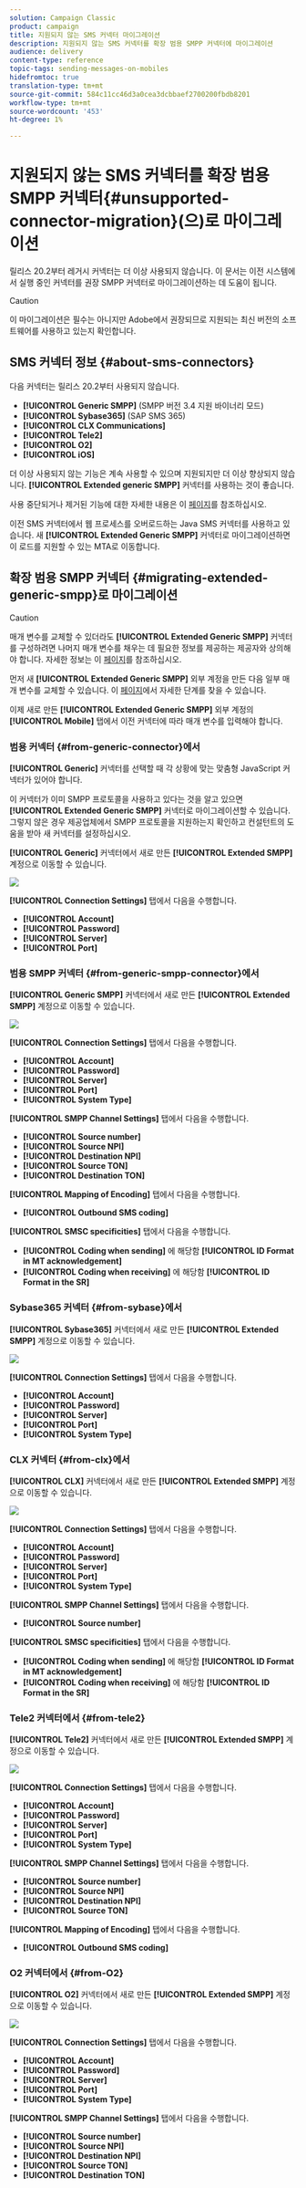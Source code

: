 ```yaml
---
solution: Campaign Classic
product: campaign
title: 지원되지 않는 SMS 커넥터 마이그레이션
description: 지원되지 않는 SMS 커넥터를 확장 범용 SMPP 커넥터에 마이그레이션
audience: delivery
content-type: reference
topic-tags: sending-messages-on-mobiles
hidefromtoc: true
translation-type: tm+mt
source-git-commit: 584c11cc46d3a0cea3dcbbaef2700200fbdb8201
workflow-type: tm+mt
source-wordcount: '453'
ht-degree: 1%

---
```



# 지원되지 않는 SMS 커넥터를 확장 범용 SMPP 커넥터{#unsupported-connector-migration}(으)로 마이그레이션

릴리스 20.2부터 레거시 커넥터는 더 이상 사용되지 않습니다. 이 문서는 이전 시스템에서 실행 중인 커넥터를 권장 SMPP 커넥터로 마이그레이션하는 데 도움이 됩니다.

>[!CAUTION]
>
>이 마이그레이션은 필수는 아니지만 Adobe에서 권장되므로 지원되는 최신 버전의 소프트웨어를 사용하고 있는지 확인합니다.

## SMS 커넥터 정보 {#about-sms-connectors}

다음 커넥터는 릴리스 20.2부터 사용되지 않습니다.

* **[!UICONTROL Generic SMPP]** (SMPP 버전 3.4 지원 바이너리 모드)
* **[!UICONTROL Sybase365]** (SAP SMS 365)
* **[!UICONTROL CLX Communications]**
* **[!UICONTROL Tele2]**
* **[!UICONTROL O2]**
* **[!UICONTROL iOS]**

더 이상 사용되지 않는 기능은 계속 사용할 수 있으며 지원되지만 더 이상 향상되지 않습니다. **[!UICONTROL Extended generic SMPP]** 커넥터를 사용하는 것이 좋습니다.

사용 중단되거나 제거된 기능에 대한 자세한 내용은 이 [페이지](../../rn/using/deprecated-features.md)를 참조하십시오.

이전 SMS 커넥터에서 웹 프로세스를 오버로드하는 Java SMS 커넥터를 사용하고 있습니다. 새 **[!UICONTROL Extended Generic SMPP]** 커넥터로 마이그레이션하면 이 로드를 지원할 수 있는 MTA로 이동합니다.

## 확장 범용 SMPP 커넥터 {#migrating-extended-generic-smpp}로 마이그레이션

>[!CAUTION]
>
>매개 변수를 교체할 수 있더라도 **[!UICONTROL Extended Generic SMPP]** 커넥터를 구성하려면 나머지 매개 변수를 채우는 데 필요한 정보를 제공하는 제공자와 상의해야 합니다. 자세한 정보는 이 [페이지](../../delivery/using/sms-protocol.md)를 참조하십시오.

먼저 새 **[!UICONTROL Extended Generic SMPP]** 외부 계정을 만든 다음 일부 매개 변수를 교체할 수 있습니다. 이 [페이지](../../delivery/using/sms-channel.md#creating-an-smpp-external-account)에서 자세한 단계를 찾을 수 있습니다.

이제 새로 만든 **[!UICONTROL Extended Generic SMPP]** 외부 계정의 **[!UICONTROL Mobile]** 탭에서 이전 커넥터에 따라 매개 변수를 입력해야 합니다.

### 범용 커넥터 {#from-generic-connector}에서

**[!UICONTROL Generic]** 커넥터를 선택할 때 각 상황에 맞는 맞춤형 JavaScript 커넥터가 있어야 합니다.

이 커넥터가 이미 SMPP 프로토콜을 사용하고 있다는 것을 알고 있으면 **[!UICONTROL Extended Generic SMPP]** 커넥터로 마이그레이션할 수 있습니다. 그렇지 않은 경우 제공업체에서 SMPP 프로토콜을 지원하는지 확인하고 컨설턴트의 도움을 받아 새 커넥터를 설정하십시오.

**[!UICONTROL Generic]** 커넥터에서 새로 만든 **[!UICONTROL Extended SMPP]** 계정으로 이동할 수 있습니다.

![](assets/smpp_generic.png)

**[!UICONTROL Connection Settings]** 탭에서 다음을 수행합니다.

* **[!UICONTROL Account]**
* **[!UICONTROL Password]**
* **[!UICONTROL Server]**
* **[!UICONTROL Port]**

### 범용 SMPP 커넥터 {#from-generic-smpp-connector}에서

**[!UICONTROL Generic SMPP]** 커넥터에서 새로 만든 **[!UICONTROL Extended SMPP]** 계정으로 이동할 수 있습니다.

![](assets/smpp_generic_2.png)

**[!UICONTROL Connection Settings]** 탭에서 다음을 수행합니다.

* **[!UICONTROL Account]**
* **[!UICONTROL Password]**
* **[!UICONTROL Server]**
* **[!UICONTROL Port]**
* **[!UICONTROL System Type]**

**[!UICONTROL SMPP Channel Settings]** 탭에서 다음을 수행합니다.

* **[!UICONTROL Source number]**
* **[!UICONTROL Source NPI]**
* **[!UICONTROL Destination NPI]**
* **[!UICONTROL Source TON]**
* **[!UICONTROL Destination TON]**

**[!UICONTROL Mapping of Encoding]** 탭에서 다음을 수행합니다.

* **[!UICONTROL Outbound SMS coding]**

**[!UICONTROL SMSC specificities]** 탭에서 다음을 수행합니다.

* **[!UICONTROL Coding when sending]** 에 해당함  **[!UICONTROL ID Format in MT acknowledgement]**
* **[!UICONTROL Coding when receiving]** 에 해당함  **[!UICONTROL ID Format in the SR]**

### Sybase365 커넥터 {#from-sybase}에서

**[!UICONTROL Sybase365]** 커넥터에서 새로 만든 **[!UICONTROL Extended SMPP]** 계정으로 이동할 수 있습니다.

![](assets/smpp_3.png)

**[!UICONTROL Connection Settings]** 탭에서 다음을 수행합니다.

* **[!UICONTROL Account]**
* **[!UICONTROL Password]**
* **[!UICONTROL Server]**
* **[!UICONTROL Port]**
* **[!UICONTROL System Type]**

### CLX 커넥터 {#from-clx}에서

**[!UICONTROL CLX]** 커넥터에서 새로 만든 **[!UICONTROL Extended SMPP]** 계정으로 이동할 수 있습니다.

![](assets/smpp_4.png)

**[!UICONTROL Connection Settings]** 탭에서 다음을 수행합니다.

* **[!UICONTROL Account]**
* **[!UICONTROL Password]**
* **[!UICONTROL Server]**
* **[!UICONTROL Port]**
* **[!UICONTROL System Type]**

**[!UICONTROL SMPP Channel Settings]** 탭에서 다음을 수행합니다.

* **[!UICONTROL Source number]**

**[!UICONTROL SMSC specificities]** 탭에서 다음을 수행합니다.

* **[!UICONTROL Coding when sending]** 에 해당함  **[!UICONTROL ID Format in MT acknowledgement]**
* **[!UICONTROL Coding when receiving]** 에 해당함  **[!UICONTROL ID Format in the SR]**

### Tele2 커넥터에서 {#from-tele2}

**[!UICONTROL Tele2]** 커넥터에서 새로 만든 **[!UICONTROL Extended SMPP]** 계정으로 이동할 수 있습니다.

![](assets/smpp_6.png)

**[!UICONTROL Connection Settings]** 탭에서 다음을 수행합니다.

* **[!UICONTROL Account]**
* **[!UICONTROL Password]**
* **[!UICONTROL Server]**
* **[!UICONTROL Port]**
* **[!UICONTROL System Type]**

**[!UICONTROL SMPP Channel Settings]** 탭에서 다음을 수행합니다.

* **[!UICONTROL Source number]**
* **[!UICONTROL Source NPI]**
* **[!UICONTROL Destination NPI]**
* **[!UICONTROL Source TON]**

**[!UICONTROL Mapping of Encoding]** 탭에서 다음을 수행합니다.

* **[!UICONTROL Outbound SMS coding]**

### O2 커넥터에서 {#from-O2}

**[!UICONTROL O2]** 커넥터에서 새로 만든 **[!UICONTROL Extended SMPP]** 계정으로 이동할 수 있습니다.

![](assets/smpp_5.png)

**[!UICONTROL Connection Settings]** 탭에서 다음을 수행합니다.

* **[!UICONTROL Account]**
* **[!UICONTROL Password]**
* **[!UICONTROL Server]**
* **[!UICONTROL Port]**
* **[!UICONTROL System Type]**

**[!UICONTROL SMPP Channel Settings]** 탭에서 다음을 수행합니다.

* **[!UICONTROL Source number]**
* **[!UICONTROL Source NPI]**
* **[!UICONTROL Destination NPI]**
* **[!UICONTROL Source TON]**
* **[!UICONTROL Destination TON]**